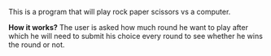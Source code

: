 This is a program that will play rock paper scissors vs a computer.

**How it works?**
The user is asked how much round he want to play after which he will need to submit his choice every round to see whether he wins the round or not.
